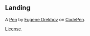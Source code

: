 Landing
-------


A [Pen](https://codepen.io/Bastarda/pen/PEzJpz) by [Eugene Orekhov](https://codepen.io/Bastarda) on [CodePen](https://codepen.io).

[License](https://codepen.io/Bastarda/pen/PEzJpz/license).